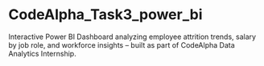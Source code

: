 # CodeAlpha_Task3_power_bi
Interactive Power BI Dashboard analyzing employee attrition trends, salary by job role, and workforce insights – built as part of CodeAlpha Data Analytics Internship.
